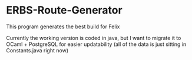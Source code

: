 # ERBS-Route-Generator
This program generates the best build for Felix

Currently the working version is coded in java, but I want to migrate it to OCaml + PostgreSQL for easier updatability
(all of the data is just sitting in Constants.java right now)
